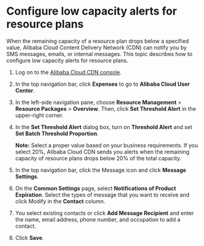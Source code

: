 # Configure low capacity alerts for resource plans

When the remaining capacity of a resource plan drops below a specified value, Alibaba Cloud Content Delivery Network \(CDN\) can notify you by SMS messages, emails, or internal messages. This topic describes how to configure low capacity alerts for resource plans.

1.  Log on to the [Alibaba Cloud CDN console](https://cdn.console.aliyun.com).

2.  In the top navigation bar, click **Expenses** to go to **Alibaba Cloud User Center**.

3.  In the left-side navigation pane, choose **Resource Management** \> **Resource Packages** \> **Overview**. Then, click **Set Threshold Alert** in the upper-right corner.

4.  In the **Set Threshold Alert** dialog box, turn on **Threshold Alert** and set **Set Batch Threshold Proportion**.

    **Note:** Select a proper value based on your business requirements. If you select 20%, Alibaba Cloud CDN sends you alerts when the remaining capacity of resource plans drops below 20% of the total capacity.

5.  In the top navigation bar, click the Message icon and click **Message Settings**.

6.  On the **Common Settings** page, select **Notifications of Product Expiration**. Select the types of message that you want to receive and click Modify in the **Contact** column.

7.  You select existing contacts or click **Add Message Recipient** and enter the name, email address, phone number, and occupation to add a contact.

8.  Click **Save**.


